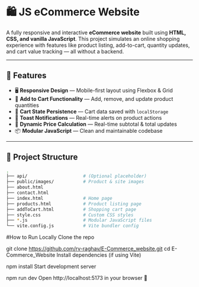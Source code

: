 # 🛍️ JS eCommerce Website

A fully responsive and interactive **eCommerce website** built using **HTML, CSS, and vanilla JavaScript**. This project simulates an online shopping experience with features like product listing, add-to-cart, quantity updates, and cart value tracking — all without a backend.

---

## 🚀 Features

- 🖥️ **Responsive Design** — Mobile-first layout using Flexbox & Grid
- 🛒 **Add to Cart Functionality** — Add, remove, and update product quantities
- 💾 **Cart State Persistence** — Cart data saved with `localStorage`
- 🔔 **Toast Notifications** — Real-time alerts on product actions
- 🔄 **Dynamic Price Calculation** — Real-time subtotal & total updates
- 📦 **Modular JavaScript** — Clean and maintainable codebase

---

## 📁 Project Structure

```bash
.
├── api/                     # (Optional placeholder)
├── public/images/           # Product & site images
├── about.html
├── contact.html
├── index.html               # Home page
├── products.html            # Product listing page
├── addToCart.html           # Shopping cart page
├── style.css                # Custom CSS styles
├── *.js                     # Modular JavaScript files
└── vite.config.js           # Vite bundler config 
```

#How to Run Locally
Clone the repo


git clone https://github.com/rv-raghav/E-Commerce_website.git
cd E-Commerce_Website
Install dependencies (if using Vite)

npm install
Start development server

npm run dev
Open http://localhost:5173 in your browser 🚀
